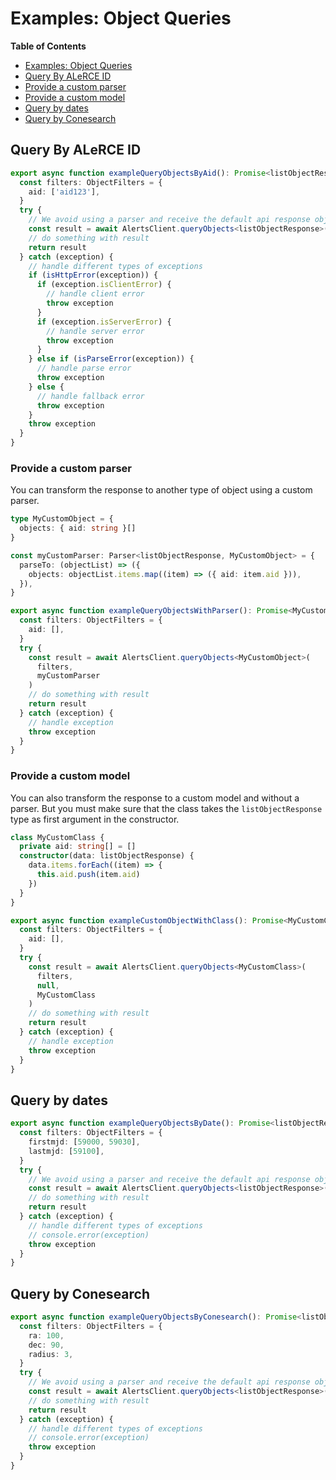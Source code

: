 # Examples: Object Queries

<!-- markdown-toc start - Don't edit this section. Run M-x markdown-toc-refresh-toc -->

**Table of Contents**

- [Examples: Object Queries](#examples-object-queries)
- [Query By ALeRCE ID](#query-by-alerce-id)
- [Provide a custom parser](#provide-a-custom-parser)
- [Provide a custom model](#provide-a-custom-model)
- [Query by dates](#query-by-dates)
- [Query by Conesearch](#query-by-conesearch)

<!-- markdown-toc end -->

## Query By ALeRCE ID

```typescript
export async function exampleQueryObjectsByAid(): Promise<listObjectResponse> {
  const filters: ObjectFilters = {
    aid: ['aid123'],
  }
  try {
    // We avoid using a parser and receive the default api response object
    const result = await AlertsClient.queryObjects<listObjectResponse>(filters)
    // do something with result
    return result
  } catch (exception) {
    // handle different types of exceptions
    if (isHttpError(exception)) {
      if (exception.isClientError) {
        // handle client error
        throw exception
      }
      if (exception.isServerError) {
        // handle server error
        throw exception
      }
    } else if (isParseError(exception)) {
      // handle parse error
      throw exception
    } else {
      // handle fallback error
      throw exception
    }
    throw exception
  }
}
```

### Provide a custom parser

You can transform the response to another type of object using a custom parser.

```typescript
type MyCustomObject = {
  objects: { aid: string }[]
}

const myCustomParser: Parser<listObjectResponse, MyCustomObject> = {
  parseTo: (objectList) => ({
    objects: objectList.items.map((item) => ({ aid: item.aid })),
  }),
}

export async function exampleQueryObjectsWithParser(): Promise<MyCustomObject> {
  const filters: ObjectFilters = {
    aid: [],
  }
  try {
    const result = await AlertsClient.queryObjects<MyCustomObject>(
      filters,
      myCustomParser
    )
    // do something with result
    return result
  } catch (exception) {
    // handle exception
    throw exception
  }
}
```

### Provide a custom model

You can also transform the response to a custom model and without a parser. But you must make sure that the class takes the `listObjectResponse` type as first argument in the constructor.

```typescript
class MyCustomClass {
  private aid: string[] = []
  constructor(data: listObjectResponse) {
    data.items.forEach((item) => {
      this.aid.push(item.aid)
    })
  }
}

export async function exampleCustomObjectWithClass(): Promise<MyCustomClass> {
  const filters: ObjectFilters = {
    aid: [],
  }
  try {
    const result = await AlertsClient.queryObjects<MyCustomClass>(
      filters,
      null,
      MyCustomClass
    )
    // do something with result
    return result
  } catch (exception) {
    // handle exception
    throw exception
  }
}
```

## Query by dates

```typescript
export async function exampleQueryObjectsByDate(): Promise<listObjectResponse> {
  const filters: ObjectFilters = {
    firstmjd: [59000, 59030],
    lastmjd: [59100],
  }
  try {
    // We avoid using a parser and receive the default api response object
    const result = await AlertsClient.queryObjects<listObjectResponse>(filters)
    // do something with result
    return result
  } catch (exception) {
    // handle different types of exceptions
    // console.error(exception)
    throw exception
  }
}
```

## Query by Conesearch

```typescript
export async function exampleQueryObjectsByConesearch(): Promise<listObjectResponse> {
  const filters: ObjectFilters = {
    ra: 100,
    dec: 90,
    radius: 3,
  }
  try {
    // We avoid using a parser and receive the default api response object
    const result = await AlertsClient.queryObjects<listObjectResponse>(filters)
    // do something with result
    return result
  } catch (exception) {
    // handle different types of exceptions
    // console.error(exception)
    throw exception
  }
}
```
